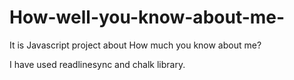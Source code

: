 # How-well-you-know-about-me-

It is Javascript project about How much  you know about me?

I have used readlinesync and chalk library.

